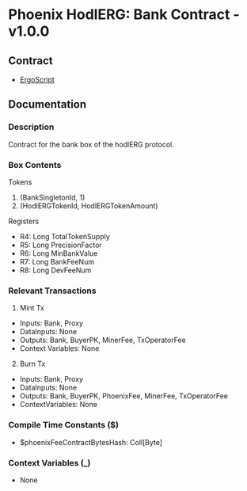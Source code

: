 # Phoenix HodlERG: Bank Contract - v1.0.0

## Contract
- [ErgoScript](./ergoscript/phoenix_v1_hodlerg_bank.es)

## Documentation

### Description
Contract for the bank box of the hodlERG protocol.

### Box Contents
Tokens
1. (BankSingletonId, 1)
2. (HodlERGTokenId, HodlERGTokenAmount)

Registers
- R4: Long          TotalTokenSupply
- R5: Long          PrecisionFactor
- R6: Long          MinBankValue
- R7: Long          BankFeeNum 
- R8: Long          DevFeeNum

### Relevant Transactions
1. Mint Tx
- Inputs: Bank, Proxy
- DataInputs: None
- Outputs: Bank, BuyerPK, MinerFee, TxOperatorFee
- Context Variables: None
2. Burn Tx
- Inputs: Bank, Proxy
- DataInputs: None
- Outputs: Bank, BuyerPK, PhoenixFee, MinerFee, TxOperatorFee
- ContextVariables: None

### Compile Time Constants ($)
- $phoenixFeeContractBytesHash: Coll[Byte]

### Context Variables (_)
- None
